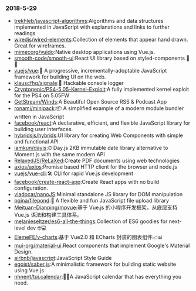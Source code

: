 ### 2018-5-29 
* [trekhleb/javascript-algorithms](https://github.com//trekhleb/javascript-algorithms):Algorithms and data structures implemented in JavaScript with explanations and links to further readings 
* [wiredjs/wired-elements](https://github.com//wiredjs/wired-elements):Collection of elements that appear hand drawn. Great for wireframes. 
* [mimecorg/vuido](https://github.com//mimecorg/vuido):Native desktop applications using Vue.js. 
* [smooth-code/smooth-ui](https://github.com//smooth-code/smooth-ui):React UI library based on styled-components 💅🍭 
* [vuejs/vue](https://github.com//vuejs/vue):🖖 A progressive, incrementally-adoptable JavaScript framework for building UI on the web. 
* [klauscfhq/signale](https://github.com//klauscfhq/signale):👋 Hackable console logger 
* [Cryptogenic/PS4-5.05-Kernel-Exploit](https://github.com//Cryptogenic/PS4-5.05-Kernel-Exploit):A fully implemented kernel exploit for the PS4 on 5.05FW 
* [GetStream/Winds](https://github.com//GetStream/Winds):A Beautiful Open Source RSS & Podcast App 
* [ronami/minipack](https://github.com//ronami/minipack):📦 A simplified example of a modern module bundler written in JavaScript 
* [facebook/react](https://github.com//facebook/react):A declarative, efficient, and flexible JavaScript library for building user interfaces. 
* [hybridsjs/hybrids](https://github.com//hybridsjs/hybrids):UI library for creating Web Components with simple and functional API 
* [iamkun/dayjs](https://github.com//iamkun/dayjs):⏰ Day.js 2KB immutable date library alternative to Moment.js with the same modern API 
* [RelaxedJS/ReLaXed](https://github.com//RelaxedJS/ReLaXed):Create PDF documents using web technologies 
* [axios/axios](https://github.com//axios/axios):Promise based HTTP client for the browser and node.js 
* [vuejs/vue-cli](https://github.com//vuejs/vue-cli):🛠️ CLI for rapid Vue.js development 
* [facebook/create-react-app](https://github.com//facebook/create-react-app):Create React apps with no build configuration. 
* [vladocar/nanoJS](https://github.com//vladocar/nanoJS):Minimal standalone JS library for DOM manipulation 
* [pqina/filepond](https://github.com//pqina/filepond):🌊 A flexible and fun JavaScript file upload library 
* [Meituan-Dianping/mpvue](https://github.com//Meituan-Dianping/mpvue):基于 Vue.js 的小程序开发框架，从底层支持 Vue.js 语法和构建工具体系。 
* [melanieseltzer/es6-all-the-things](https://github.com//melanieseltzer/es6-all-the-things):Collection of ES6 goodies for next-level dev 🤓💻 
* [ElemeFE/v-charts](https://github.com//ElemeFE/v-charts):基于 Vue2.0 和 ECharts 封装的图表组件📈📊 
* [mui-org/material-ui](https://github.com//mui-org/material-ui):React components that implement Google's Material Design. 
* [airbnb/javascript](https://github.com//airbnb/javascript):JavaScript Style Guide 
* [egoist/saber.js](https://github.com//egoist/saber.js):A minimalistic framework for building static website using Vue.js 
* [nhnent/tui.calendar](https://github.com//nhnent/tui.calendar):🍞📅A JavaScript calendar that has everything you need. 
